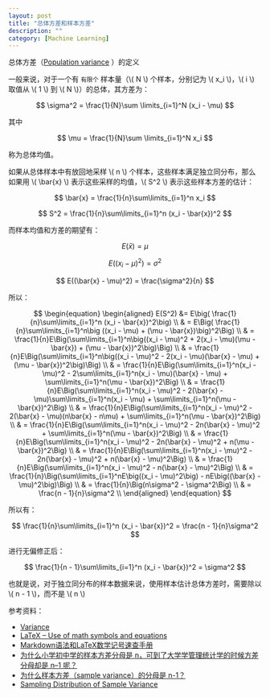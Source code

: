 ```yaml
---
layout: post
title: "总体方差和样本方差"
description: ""
category: [Machine Learning]
---
```


<script type="text/javascript" src="http://cdn.mathjax.org/mathjax/latest/MathJax.js?config=TeX-AMS-MML_HTMLorMML"></script>

总体方差（[Population variance](https://en.wikipedia.org/wiki/Variance#Population_variance) ）的定义

一般来说，对于一个有 `有限个` 样本量（\\( N \\) 个样本，分别记为  \\( x_i \\)，\\( i \\) 取值从 \\( 1 \\) 到 \\( N \\)）的总体，其方差为：

$$ \sigma^2 = \frac{1}{N}\sum \limits_{i=1}^N (x_i - \mu) $$

其中

$$ \mu = \frac{1}{N}\sum \limits_{i=1}^N x_i $$

称为总体均值。

如果从总体样本中有放回地采样 \\( n \\) 个样本，这些样本满足独立同分布，那么如果用 \\( \bar{x} \\)  表示这些采样的均值，\\( S^2 \\) 表示这些样本方差的估计：

$$ \bar{x} = \frac{1}{n}\sum\limits_{i=1}^n x_i $$

$$ S^2 = \frac{1}{n}\sum\limits_{i=1}^n (x_i - \bar{x})^2 $$

而样本均值和方差的期望有：

$$ E(\bar{x}) = \mu $$ 

$$ E((x_i - \mu)^2) = \sigma^2 $$

$$ E((\bar{x} - \mu)^2) = \frac{\sigma^2}{n} $$

所以：

$$
\begin{equation}
\begin{aligned}
 E(S^2) &= E\big( \frac{1}{n}\sum\limits_{i=1}^n (x_i - \bar{x})^2\big) \\
 & = E\Big( \frac{1}{n}\sum\limits_{i=1}^n\big ((x_i - \mu) + (\mu - \bar{x})\big)^2\Big) \\
 & = \frac{1}{n}E\Big(\sum\limits_{i=1}^n\big((x_i - \mu)^2 + 2(x_i - \mu)(\mu - \bar{x}) + (\mu - \bar{x})^2\big)\Big) \\
 & = \frac{1}{n}E\Big(\sum\limits_{i=1}^n\big((x_i - \mu)^2 - 2(x_i - \mu)(\bar{x} - \mu) + (\mu - \bar{x})^2\big)\Big) \\
 & =  \frac{1}{n}E\Big(\sum\limits_{i=1}^n(x_i - \mu)^2 - 2\sum\limits_{i=1}^n(x_i - \mu)(\bar{x} - \mu) + \sum\limits_{i=1}^n(\mu - \bar{x})^2\Big) \\
 & = \frac{1}{n}E\Big(\sum\limits_{i=1}^n(x_i - \mu)^2 - 2(\bar{x} - \mu)\sum\limits_{i=1}^n(x_i - \mu) + \sum\limits_{i=1}^n(\mu - \bar{x})^2\Big) \\
 & = \frac{1}{n}E\Big(\sum\limits_{i=1}^n(x_i - \mu)^2 - 2(\bar{x} - \mu)(n\bar{x} - n\mu) + \sum\limits_{i=1}^n(\mu - \bar{x})^2\Big) \\
 & = \frac{1}{n}E\Big(\sum\limits_{i=1}^n(x_i - \mu)^2 - 2n(\bar{x} - \mu)^2 + \sum\limits_{i=1}^n(\mu - \bar{x})^2\Big) \\
 & = \frac{1}{n}E\Big(\sum\limits_{i=1}^n(x_i - \mu)^2 - 2n(\bar{x} - \mu)^2 + n(\mu - \bar{x})^2\Big) \\
 & = \frac{1}{n}E\Big(\sum\limits_{i=1}^n(x_i - \mu)^2 - 2n(\bar{x} - \mu)^2 + n(\bar{x} - \mu)^2\Big) \\
 & = \frac{1}{n}E\Big(\sum\limits_{i=1}^n(x_i - \mu)^2 - n(\bar{x} - \mu)^2\Big) \\
 & = \frac{1}{n}\Big(\sum\limits_{i=1}^nE\big((x_i - \mu)^2\big) - nE\big((\bar{x} - \mu)^2\big)\Big) \\
 & = \frac{1}{n}\Big(n\sigma^2 - \sigma^2\Big) \\
 & = \frac{n - 1}{n}\sigma^2 \\
\end{aligned}
\end{equation}
$$

所以有：

$$ \frac{1}{n}\sum\limits_{i=1}^n (x_i - \bar{x})^2 = \frac{n - 1}{n}\sigma^2 $$

进行无偏修正后：

$$ \frac{1}{n - 1}\sum\limits_{i=1}^n (x_i - \bar{x})^2  = \sigma^2 $$

也就是说，对于独立同分布的样本数据来说，使用样本估计总体方差时，需要除以 \\( n - 1 \\)，而不是 \\( n \\)

参考资料：

- [Variance](https://en.wikipedia.org/wiki/Variance#Population_variance)
- [LaTeX – Use of math symbols and equations](https://kogler.wordpress.com/2008/03/21/latex-use-of-math-symbols-formulas-and-equations/)
- [Markdown语法和LaTeX数学记号速查手册](http://www.domuse.com/markdown-and-latex-equation-handbook/)
- [为什么小学初中学的样本方差分母是 n，可到了大学学管理统计学的时候方差分母却是 n–1 呢？](https://www.zhihu.com/question/30440035)
- [为什么样本方差（sample variance）的分母是 n-1？](https://www.zhihu.com/question/20099757)
- [Sampling Distribution of Sample Variance](https://onlinecourses.science.psu.edu/stat414/node/174)
